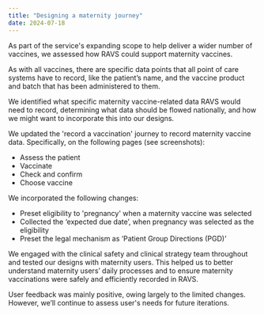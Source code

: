 ```yaml
---
title: "Designing a maternity journey"
date: 2024-07-18
---
```

As part of the service's expanding scope to help deliver a wider number of vaccines, we 
assessed how RAVS could support maternity vaccines. 

As with all vaccines, there are specific data points that all point of care systems have to record, like the patient’s name, and the vaccine product and batch that has been administered to them.

We identified what specific maternity vaccine-related data RAVS would need to record, determining what data should be flowed nationally, and how we might want to incorporate this into our designs.

We updated the 'record a vaccination' journey to record maternity vaccine data. Specifically, on the following pages (see screenshots):

- Assess the patient
- Vaccinate
- Check and confirm
- Choose vaccine

We incorporated the following changes:

- Preset eligibility to 'pregnancy' when a maternity vaccine was selected
- Collected the ‘expected due date’, when pregnancy was selected as the eligibility
- Preset the legal mechanism as ‘Patient Group Directions (PGD)’

We engaged with the clinical safety and clinical strategy team throughout and tested our designs with maternity users. This helped us to better understand maternity users’ daily processes and to ensure maternity vaccinations were safely and efficiently recorded in RAVS.

User feedback was mainly positive, owing largely to the limited changes. However, we’ll continue to assess user's needs for future iterations.

